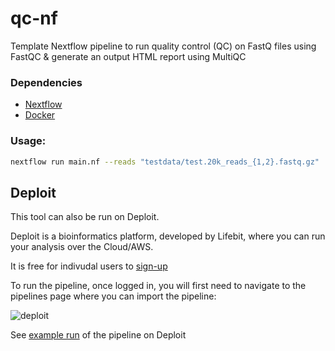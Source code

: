 # qc-nf

Template Nextflow pipeline to run quality control (QC) on FastQ files using FastQC & generate an output HTML report using MultiQC

### Dependencies 
- [Nextflow](https://www.nextflow.io/)
- [Docker](https://www.docker.com/)

### Usage:
```bash
nextflow run main.nf --reads "testdata/test.20k_reads_{1,2}.fastq.gz"
```

## Deploit

This tool can also be run on Deploit.

Deploit is a bioinformatics platform, developed by Lifebit, where you can run your analysis over the Cloud/AWS.

It is free for indivudal users to [sign-up](https://deploit.lifebit.ai/register)

To run the pipeline, once logged in, you will first need to navigate to the pipelines page where you can import the pipeline:

![deploit](https://raw.githubusercontent.com/lifebit-ai/ecw-converter/master/images/deploit.png)

See [example run](https://deploit.lifebit.ai/public/jobs/5dade42f43cc9700e1826166) of the pipeline on Deploit
